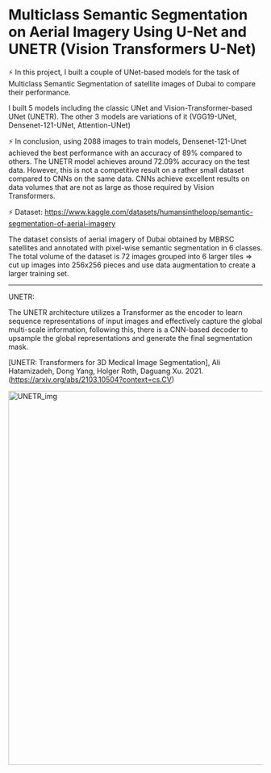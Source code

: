 # Multiclass Semantic Segmentation on Aerial Imagery Using U-Net and UNETR (Vision Transformers U-Net)

⚡ In this project, I built a couple of UNet-based models for the task of Multiclass Semantic Segmentation of satellite images of Dubai to compare their performance.

I built 5 models including the classic UNet and Vision-Transformer-based UNet (UNETR).
The other 3 models are variations of it (VGG19-UNet, Densenet-121-UNet, Attention-UNet)

⚡ In conclusion, using 2088 images to train models, Densenet-121-Unet achieved the best performance with an accuracy of 89% compared to others. The UNETR model achieves around 72.09% accuracy on the test data. However, this is not a competitive result on a rather small dataset compared to CNNs on the same data. CNNs achieve excellent results on data volumes that are not as large as those required by Vision Transformers.

⚡ Dataset: https://www.kaggle.com/datasets/humansintheloop/semantic-segmentation-of-aerial-imagery

The dataset consists of aerial imagery of Dubai obtained by MBRSC satellites and annotated with pixel-wise semantic segmentation in 6 classes. The total volume of the dataset is 72 images grouped into 6 larger tiles => cut up images into 256x256 pieces and use data augmentation to create a larger training set. 

------------------------------------------------------------------------
UNETR:

The UNETR architecture utilizes a Transformer as the encoder to learn sequence representations of input images and effectively capture the global multi-scale information, following this, there is a CNN-based decoder to upsample the global representations and generate the final segmentation mask.

[UNETR: Transformers for 3D Medical Image Segmentation],
Ali Hatamizadeh, Dong Yang, Holger Roth, Daguang Xu. 2021. (https://arxiv.org/abs/2103.10504?context=cs.CV)

<img width="741" alt="UNETR_img" src="https://github.com/NiloofarAZAD/ViT-and-CNN-Based-UNet-Models-Semantic-Segmentation-Aerial-Imagery/assets/128168974/15bb4851-be16-45cb-826a-fb1023bc5a5d">
